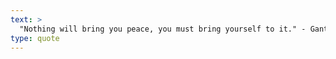 ```yaml
---
text: >
  "Nothing will bring you peace, you must bring yourself to it." - Gant Laborde
type: quote
---
```

